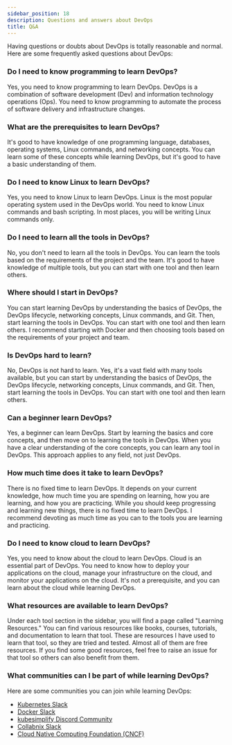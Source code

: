 ```yaml
---
sidebar_position: 18
description: Questions and answers about DevOps
title: Q&A
---
```


Having questions or doubts about DevOps is totally reasonable and normal. Here are some frequently asked questions about DevOps:

### Do I need to know programming to learn DevOps?

Yes, you need to know programming to learn DevOps. DevOps is a combination of software development (Dev) and information technology operations (Ops). You need to know programming to automate the process of software delivery and infrastructure changes.

### What are the prerequisites to learn DevOps?

It's good to have knowledge of one programming language, databases, operating systems, Linux commands, and networking concepts. You can learn some of these concepts while learning DevOps, but it's good to have a basic understanding of them.

### Do I need to know Linux to learn DevOps?

Yes, you need to know Linux to learn DevOps. Linux is the most popular operating system used in the DevOps world. You need to know Linux commands and bash scripting. In most places, you will be writing Linux commands only.

### Do I need to learn all the tools in DevOps?

No, you don't need to learn all the tools in DevOps. You can learn the tools based on the requirements of the project and the team. It's good to have knowledge of multiple tools, but you can start with one tool and then learn others.

### Where should I start in DevOps?

You can start learning DevOps by understanding the basics of DevOps, the DevOps lifecycle, networking concepts, Linux commands, and Git. Then, start learning the tools in DevOps. You can start with one tool and then learn others. I recommend starting with Docker and then choosing tools based on the requirements of your project and team.

### Is DevOps hard to learn?

No, DevOps is not hard to learn. Yes, it's a vast field with many tools available, but you can start by understanding the basics of DevOps, the DevOps lifecycle, networking concepts, Linux commands, and Git. Then, start learning the tools in DevOps. You can start with one tool and then learn others.

### Can a beginner learn DevOps?

Yes, a beginner can learn DevOps. Start by learning the basics and core concepts, and then move on to learning the tools in DevOps. When you have a clear understanding of the core concepts, you can learn any tool in DevOps. This approach applies to any field, not just DevOps.

### How much time does it take to learn DevOps?

There is no fixed time to learn DevOps. It depends on your current knowledge, how much time you are spending on learning, how you are learning, and how you are practicing. While you should keep progressing and learning new things, there is no fixed time to learn DevOps. I recommend devoting as much time as you can to the tools you are learning and practicing.

### Do I need to know cloud to learn DevOps?

Yes, you need to know about the cloud to learn DevOps. Cloud is an essential part of DevOps. You need to know how to deploy your applications on the cloud, manage your infrastructure on the cloud, and monitor your applications on the cloud. It's not a prerequisite, and you can learn about the cloud while learning DevOps.

### What resources are available to learn DevOps?

Under each tool section in the sidebar, you will find a page called "Learning Resources." You can find various resources like books, courses, tutorials, and documentation to learn that tool. These are resources I have used to learn that tool, so they are tried and tested. Almost all of them are free resources. If you find some good resources, feel free to raise an issue for that tool so others can also benefit from them.

### What communities can I be part of while learning DevOps?

Here are some communities you can join while learning DevOps:

- [Kubernetes Slack](https://kubernetes.io/community/)
- [Docker Slack](https://www.docker.com/community)
- [kubesimplify Discord Community](https://kubesimplify.com/)
- [Collabnix Slack](https://collabnix.com)
- [Cloud Native Computing Foundation (CNCF)](https://www.cncf.io/)